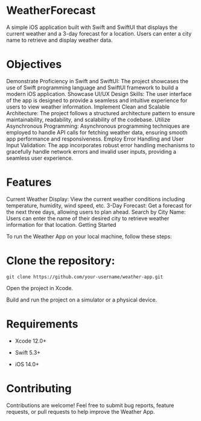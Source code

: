 # WeatherForecast

A simple iOS application built with Swift and SwiftUI that displays the current weather and a 3-day forecast for a location. Users can enter a city name to retrieve and display weather data.

# Objectives

Demonstrate Proficiency in Swift and SwiftUI: The project showcases the use of Swift programming language and SwiftUI framework to build a modern iOS application.
Showcase UI/UX Design Skills: The user interface of the app is designed to provide a seamless and intuitive experience for users to view weather information.
Implement Clean and Scalable Architecture: The project follows a structured architecture pattern to ensure maintainability, readability, and scalability of the codebase.
Utilize Asynchronous Programming: Asynchronous programming techniques are employed to handle API calls for fetching weather data, ensuring smooth app performance and responsiveness.
Employ Error Handling and User Input Validation: The app incorporates robust error handling mechanisms to gracefully handle network errors and invalid user inputs, providing a seamless user experience.

# Features

Current Weather Display: View the current weather conditions including temperature, humidity, wind speed, etc.
3-Day Forecast: Get a forecast for the next three days, allowing users to plan ahead.
Search by City Name: Users can enter the name of their desired city to retrieve weather information for that location.
Getting Started

To run the Weather App on your local machine, follow these steps:

# Clone the repository:

```console
git clone https://github.com/your-username/weather-app.git
```

Open the project in Xcode.

Build and run the project on a simulator or a physical device.

# Requirements

- Xcode 12.0+

- Swift 5.3+

- iOS 14.0+

# Contributing

Contributions are welcome! Feel free to submit bug reports, feature requests, or pull requests to help improve the Weather App.
